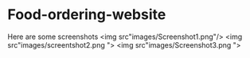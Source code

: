 # Food-ordering-website
Here are some screenshots 
<img src"images/Screenshot1.png"/>
<img src"images/screentshot2.png ">
<img src"images/Screenshot3.png ">
